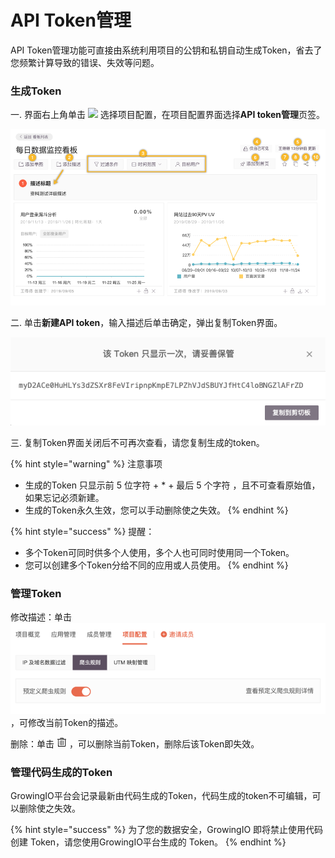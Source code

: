 # API Token管理

API Token管理功能可直接由系统利用项目的公钥和私钥自动生成Token，省去了您频繁计算导致的错误、失效等问题。

### 生成Token

一. 界面右上角单击 ![](https://docs.growingio.com/.gitbook/assets/-Lo08UtW7H58ehFKeZ4g-Lsu2CWi8CGylwC7jWSB-LsuPIbtjENP0zZy9KaU2019-10-10_18-59-32.png) 选择项目配置，在项目配置界面选择**API token管理**页签。

![](../../../.gitbook/assets/image%20%28113%29.png)

二. 单击**新建API token**，输入描述后单击确定，弹出复制Token界面。

![](../../../.gitbook/assets/image%20%2829%29.png)

三. 复制Token界面关闭后不可再次查看，请您复制生成的token。

{% hint style="warning" %}
注意事项

* 生成的Token 只显示前 5 位字符 + \* + 最后 5 个字符 ，且不可查看原始值，如果忘记必须新建。
* 生成的Token永久生效，您可以手动删除使之失效。
{% endhint %}

{% hint style="success" %}
提醒：

* 多个Token可同时供多个人使用，多个人也可同时使用同一个Token。
* 您可以创建多个Token分给不同的应用或人员使用。
{% endhint %}

### 管理Token

修改描述：单击 ![](../../../.gitbook/assets/image%20%28173%29.png) ，可修改当前Token的描述。

删除：单击 ![](../../../.gitbook/assets/la-ji-tong.png) ，可以删除当前Token，删除后该Token即失效。

### 管理代码生成的Token <a id="APIToken&#x7BA1;&#x7406;-&#x7BA1;&#x7406;&#x4EE3;&#x7801;&#x751F;&#x6210;&#x7684;Token"></a>

GrowingIO平台会记录最新由代码生成的Token，代码生成的token不可编辑，可以删除使之失效。

{% hint style="success" %}
为了您的数据安全，GrowingIO 即将禁止使用代码创建 Token，请您使用GrowingIO平台生成的 Token。
{% endhint %}


